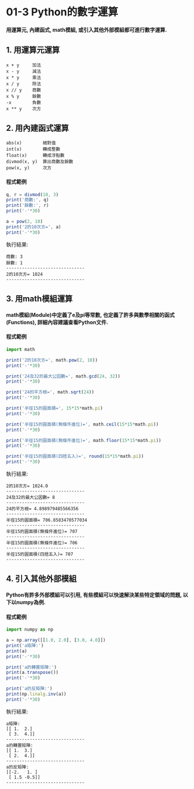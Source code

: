 # 01-3 Python的數字運算

#### 用運算元, 內建函式, math模組, 或引入其他外部模組都可進行數字運算. 


## 1. 用運算元運算

```
x + y	  加法	 	 
x - y	  減法	 	 
x * y	  乘法	 	 
x / y	  除法	 	 
x // y    商數	 
x % y	  餘數	 
-x        負數	 	 
x ** y    次方	 
```


## 2. 用內建函式運算
```
abs(x)        絕對值
int(x)        轉成整數
float(x)      轉成浮點數
divmod(x, y)  算出商數及餘數
pow(x, y)     次方 
```

#### 程式範例
```javascript
q, r = divmod(10, 3)
print('商數:', q)
print('餘數:', r)
print('-'*30)

a = pow(2, 10)
print('2的10次方=', a)
print('-'*30)
```

執行結果:
```
商數: 3
餘數: 1
------------------------------
2的10次方= 1024
------------------------------
```


## 3. 用math模組運算

#### math模組(Module)中定義了e及pi等常數, 也定義了許多與數學相關的函式(Functions), 詳細內容建議查看Python文件.

#### 程式範例
```javascript
import math

print('2的10次方=', math.pow(2, 10))
print('-'*30)

print('24及32的最大公因數=', math.gcd(24, 32))
print('-'*30)

print('24的平方根=', math.sqrt(24))
print('-'*30)

print('半徑15的圓面積=', 15*15*math.pi)
print('-'*30)

print('半徑15的圓面積(無條件進位)=', math.ceil(15*15*math.pi))
print('-'*30)

print('半徑15的圓面積(無條件進位)=', math.floor(15*15*math.pi))
print('-'*30)

print('半徑15的圓面積(四捨五入)=', round(15*15*math.pi))
print('-'*30)
```

執行結果:
```
2的10次方= 1024.0
------------------------------
24及32的最大公因數= 8
------------------------------
24的平方根= 4.898979485566356
------------------------------
半徑15的圓面積= 706.8583470577034
------------------------------
半徑15的圓面積(無條件進位)= 707
------------------------------
半徑15的圓面積(無條件進位)= 706
------------------------------
半徑15的圓面積(四捨五入)= 707
------------------------------
```


## 4. 引入其他外部模組

#### Python有許多外部模組可以引用, 有些模組可以快速解決某些特定領域的問題, 以下以numpy為例.

#### 程式範例
```javascript
import numpy as np

a = np.array([[1.0, 2.0], [3.0, 4.0]])
print('a矩陣:')
print(a)
print('-'*30)

print('a的轉置矩陣:')
print(a.transpose())
print('-'*30) 

print('a的反矩陣:')
print(np.linalg.inv(a))
print('-'*30)
```

執行結果:
```
a矩陣:
[[ 1.  2.]
 [ 3.  4.]]
------------------------------
a的轉置矩陣:
[[ 1.  3.]
 [ 2.  4.]]
------------------------------
a的反矩陣:
[[-2.   1. ]
 [ 1.5 -0.5]]
------------------------------
```

